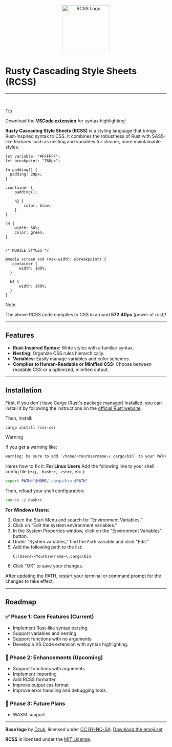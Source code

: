 <div id="toc">
  <ul style="list-style: none">
    <summary>
      <p align="center">
        <img src="./assets/logo/128.png" alt="RCSS Logo" width="150">
      </p>
    </summary>
  </ul>
</div>

<div id="toc">
  <ul style="list-style: none">
    <summary>
      <h1>
      Rusty Cascading Style Sheets (RCSS)
      </h1>
    </summary>
  </ul>
</div>

---

<p align="center">
  <a aria-label="License" href="https://github.com/ved-patel226/rcss/blob/master/LICENSE"><img alt="" src="https://img.shields.io/npm/l/turbo.svg?style=for-the-badge&labelColor=000000&color="></a>
  <a aria-label="Join the community on GitHub" href="https://github.com/ved-patel226/rcss/discussions"><img alt="" src="https://img.shields.io/badge/Join%20the%20community-blueviolet.svg?style=for-the-badge&logo=turborepo&labelColor=000000&logoWidth=20&logoColor=white"></a>
  <a aria-label="Vscode Extension" href="https://marketplace.visualstudio.com/items?itemName=rcss-syntax-highlighting.rcss"><img alt="" src="https://img.shields.io/visual-studio-marketplace/v/rcss-syntax-highlighting.rcss?style=for-the-badge"></a>
</p>

> [!TIP]
> Download the **[VSCode extension](https://marketplace.visualstudio.com/items?itemName=rcss-syntax-highlighting.rcss)** for syntax highlighting!

**Rusty Cascading Style Sheets (RCSS)** is a styling language that brings Rust-inspired syntax to CSS. It combines the robustness of Rust with SASS-like features such as nesting and variables for cleaner, more maintainable styles.

```rcss
let variable: "#FFFFFF";
let breakpoint: "768px";

fn padding() {
  padding: 20px;
}

.container {
    padding();

    h2 {
        color: blue;
    }
}

h4 {
    width: 50%;
    color: green;
}


/* MOBILE STYLES */

@media screen and (max-width: &breakpoint) {
  .container {
      width: 100%;
  }

  h4 {
      width: 100%;
  }
}
```

> [!NOTE]
> The above RCSS code compiles to CSS in around **572.40µs** (power of rust)!

---

<div id="toc">
  <ul style="list-style: none">
    <summary>
      <h2> Features </h2>
    </summary>
  </ul>
</div>

- **Rust-Inspired Syntax:** Write styles with a familiar syntax.
- **Nesting:** Organize CSS rules hierarchically.
- **Variables:** Easily manage variables and color schemes.
- **Compiles to Human-Readable or Minified CSS:** Choose between readable CSS or a optimized, minified output.

---

<div id="toc">
  <ul style="list-style: none">
    <summary>
      <h2> Installation </h2>
    </summary>
  </ul>
</div>

First, if you don't have Cargo (Rust's package manager) installed, you can install it by following the instructions on the [official Rust website](https://www.rust-lang.org/tools/install).

Then, install:

```bash
cargo install rcss-css
```

> [!WARNING]
> If you get a warning like:
>
> ```bash
> warning: be sure to add `/home/<YourUsername>/.cargo/bin` to your PATH to be able to run the installed binaries
> ```
>
> Heres how to fix it:
> **For Linux Users**
> Add the following line to your shell config file (e.g., `.bashrc`, `.zshrc`, etc.):
>
> ```bash
> export PATH="$HOME/.cargo/bin:$PATH"
> ```
>
> Then, reload your shell configuration:
>
> ```bash
> source ~/.bashrc
> ```
>
> **For Windows Users:**
>
> 1. Open the Start Menu and search for "Environment Variables."
> 2. Click on "Edit the system environment variables."
> 3. In the System Properties window, click on the "Environment Variables" button.
> 4. Under "System variables," find the `Path` variable and click "Edit."
> 5. Add the following path to the list:
>    ```
>    C:\Users\<YourUsername>\.cargo\bin
>    ```
> 6. Click "OK" to save your changes.
>
> After updating the PATH, restart your terminal or command prompt for the changes to take effect.

---

<div id="toc">
  <ul style="list-style: none">
    <summary>
      <h2> Roadmap </h2>
    </summary>
  </ul>
</div>

### ✅ Phase 1: Core Features (Current)

- Implement Rust-like syntax parsing.
- Support variables and nesting.
- Support functions with no arguments
- Develop a VS Code extension with syntax highlighting.

### 🚧 Phase 2: Enhancements (Upcoming)

- Support functions with arguments
- Implement importing
- Add RCSS formatter
- Improve output css format
- Improve error handling and debugging tools.

### 🔮 Phase 3: Future Plans

- WASM support.

---

**Base logo** by [Dzuk](https://github.com/dzuk-mutant), licensed under [CC BY-NC-SA](https://creativecommons.org/licenses/by-nc-sa/4.0/). [Download the emoji set](https://rustacean.net/fan-art.html#fanart)

**RCSS** is licensed under the [MIT License](https://opensource.org/licenses/MIT).
